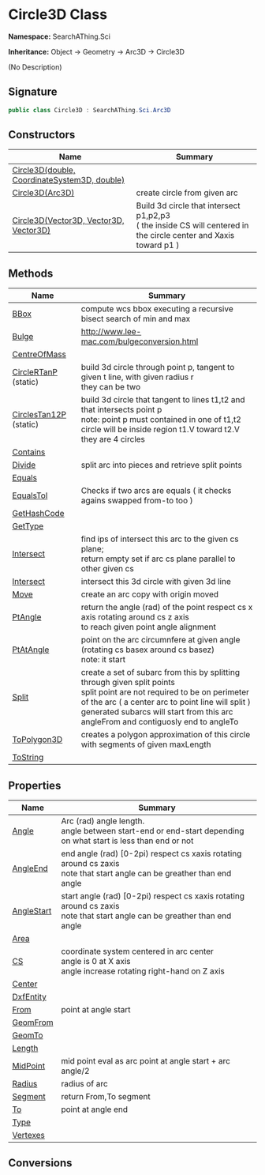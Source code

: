 # Circle3D Class
**Namespace:** SearchAThing.Sci

**Inheritance:** Object → Geometry → Arc3D → Circle3D

(No Description)

## Signature
```csharp
public class Circle3D : SearchAThing.Sci.Arc3D
```
## Constructors
|**Name**|**Summary**|
|---|---|
|[Circle3D(double, CoordinateSystem3D, double)](Circle3D/ctors.md)||
|[Circle3D(Arc3D)](Circle3D/ctors.md#circle3darc3d)|create circle from given arc|
|[Circle3D(Vector3D, Vector3D, Vector3D)](Circle3D/ctors.md#circle3dvector3d-vector3d-vector3d)|Build 3d circle that intersect p1,p2,p3<br/>            ( the inside CS will centered in the circle center and Xaxis toward p1 )|
## Methods
|**Name**|**Summary**|
|---|---|
|[BBox](Circle3D/BBox.md)|compute wcs bbox executing a recursive bisect search of min and max|
|[Bulge](Circle3D/Bulge.md)|http://www.lee-mac.com/bulgeconversion.html|
|[CentreOfMass](Circle3D/CentreOfMass.md)||
|[CircleRTanP](Circle3D/CircleRTanP.md) (static)|build 3d circle through point p, tangent to given t line, with given radius r            <br/>            they can be two|
|[CirclesTan12P](Circle3D/CirclesTan12P.md) (static)|build 3d circle that tangent to lines t1,t2 and that intersects point p<br/>            note: point p must contained in one of t1,t2<br/>            circle will be inside region t1.V toward t2.V<br/>            they are 4 circles|
|[Contains](Circle3D/Contains.md)||
|[Divide](Circle3D/Divide.md)|split arc into pieces and retrieve split points|
|[Equals](Circle3D/Equals.md)||
|[EqualsTol](Circle3D/EqualsTol.md)|Checks if two arcs are equals ( it checks agains swapped from-to too )|
|[GetHashCode](Circle3D/GetHashCode.md)||
|[GetType](Circle3D/GetType.md)||
|[Intersect](Circle3D/Intersect.md)|find ips of intersect this arc to the given cs plane; <br/>            return empty set if arc cs plane parallel to other given cs|
|[Intersect](Circle3D/Intersect.md#intersectdouble-line3d-bool-bool)|intersect this 3d circle with given 3d line|
|[Move](Circle3D/Move.md)|create an arc copy with origin moved|
|[PtAngle](Circle3D/PtAngle.md)|return the angle (rad) of the point respect cs x axis rotating around cs z axis<br/>            to reach given point angle alignment|
|[PtAtAngle](Circle3D/PtAtAngle.md)|point on the arc circumnfere at given angle (rotating cs basex around cs basez)<br/>            note: it start|
|[Split](Circle3D/Split.md)|create a set of subarc from this by splitting through given split points<br/>            split point are not required to be on perimeter of the arc ( a center arc to point line will split )<br/>            generated subarcs will start from this arc angleFrom and contiguosly end to angleTo|
|[ToPolygon3D](Circle3D/ToPolygon3D.md)|creates a polygon approximation of this circle with segments of given maxLength|
|[ToString](Circle3D/ToString.md)||
## Properties
|**Name**|**Summary**|
|---|---|
|[Angle](Circle3D/Angle.md)|Arc (rad) angle length.<br/>            angle between start-end or end-start depending on what start is less than end or not
|[AngleEnd](Circle3D/AngleEnd.md)|end angle (rad) [0-2pi) respect cs xaxis rotating around cs zaxis<br/>            note that start angle can be greather than end angle
|[AngleStart](Circle3D/AngleStart.md)|start angle (rad) [0-2pi) respect cs xaxis rotating around cs zaxis<br/>            note that start angle can be greather than end angle
|[Area](Circle3D/Area.md)|
|[CS](Circle3D/CS.md)|coordinate system centered in arc center<br/>            angle is 0 at X axis<br/>            angle increase rotating right-hand on Z axis
|[Center](Circle3D/Center.md)|
|[DxfEntity](Circle3D/DxfEntity.md)|
|[From](Circle3D/From.md)|point at angle start
|[GeomFrom](Circle3D/GeomFrom.md)|
|[GeomTo](Circle3D/GeomTo.md)|
|[Length](Circle3D/Length.md)|
|[MidPoint](Circle3D/MidPoint.md)|mid point eval as arc point at angle start + arc angle/2
|[Radius](Circle3D/Radius.md)|radius of arc
|[Segment](Circle3D/Segment.md)|return From,To segment
|[To](Circle3D/To.md)|point at angle end
|[Type](Circle3D/Type.md)|
|[Vertexes](Circle3D/Vertexes.md)|
## Conversions
